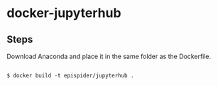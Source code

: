 # docker-jupyterhub

## Steps

Download Anaconda and place it in the same folder as the Dockerfile.

<code>
$ docker build -t epispider/jupyterhub .
</code>
